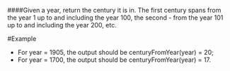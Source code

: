 ####Given a year, return the century it is in. 
The first century spans from the year 1 up to and including the year 100, the second - from the year 101 up to and including the year 200, etc.

#Example

- For year = 1905, the output should be centuryFromYear(year) = 20;
- For year = 1700, the output should be centuryFromYear(year) = 17.